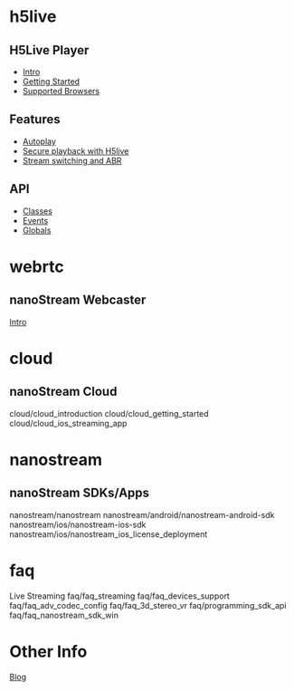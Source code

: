 
# h5live
## H5Live Player
- [Intro](nanoplayer/nanoplayer_introduction)
- [Getting Started](nanoplayer/nanoplayer_getting_started)
- [Supported Browsers](nanoplayer/nanoplayer_supported_browsers)
## Features
- [Autoplay](nanoplayer/nanoplayer_autoplay)
- [Secure playback with H5live](nanoplayer/nanoplayer_token_security)
- [Stream switching and ABR](nanoplayer/nanoplayer_feature_stream_switching)
## API
- [Classes](nanoplayer/nanoplayer_api_class)
- [Events](nanoplayer/nanoplayer_api_events)
- [Globals](nanoplayer/nanoplayer_api_global)
    
# webrtc
## nanoStream Webcaster
  [Intro](webrtc/nanostream_webrtc_introduction)
  [](webrtc/nanostream_webrtc_getting_started)
  [](webrtc/nanostream_webrtc_browser_api)
  [](webrtc/nanostream_webrtc_api)
    
# cloud
## nanoStream Cloud
  cloud/cloud_introduction
  cloud/cloud_getting_started
  cloud/cloud_ios_streaming_app
    
# nanostream
## nanoStream SDKs/Apps 
  nanostream/nanostream
  nanostream/android/nanostream-android-sdk
  nanostream/ios/nanostream-ios-sdk
  nanostream/ios/nanostream_ios_license_deployment
   
# faq 
  Live Streaming
  faq/faq_streaming
  faq/faq_devices_support
  faq/faq_adv_codec_config
  faq/faq_3d_stereo_vr
  faq/programming_sdk_api
  faq/faq_nanostream_sdk_win

# Other Info

[Blog](nanoplayer/nanoplayer_blogposts)
